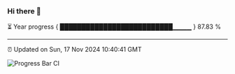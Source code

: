 ### Hi there 👋

⏳ Year progress { ██████████████████████████▁▁▁▁ } 87.83 %

---

⏰ Updated on Sun, 17 Nov 2024 10:40:41 GMT

![Progress Bar CI](https://github.com/IshwaranRudhara/GIT-ACTION/workflows/Progress%20Bar%20CI/badge.svg)
